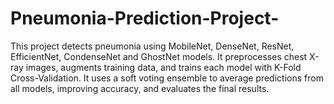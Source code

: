 # Pneumonia-Prediction-Project-
This project detects pneumonia using MobileNet, DenseNet, ResNet, EfficientNet, CondenseNet and GhostNet models. It preprocesses chest X-ray images, augments training data, and trains each model with K-Fold Cross-Validation. It uses a soft voting ensemble to average predictions from all models, improving accuracy, and evaluates the final results.
